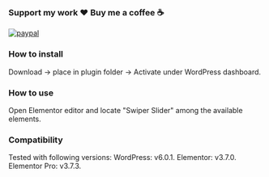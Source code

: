 ### Support my work :heart: Buy me a coffee :coffee:
[![paypal](https://golftoursderllysboys.files.wordpress.com/2020/08/button-donate-paypal-1.png?w=300)](https://paypal.me/christianhansen93?country.x=DK&locale.x=da_DK)

### How to install
Download -> place in plugin folder -> Activate under WordPress dashboard.

### How to use
Open Elementor editor and locate "Swiper Slider" among the available elements.

### Compatibility
Tested with following versions:
WordPress: v6.0.1.
Elementor: v3.7.0.
Elementor Pro: v3.7.3.
